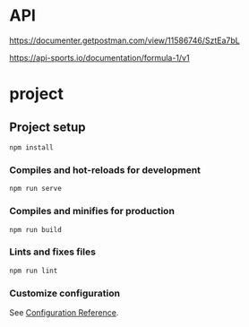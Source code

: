 # API
https://documenter.getpostman.com/view/11586746/SztEa7bL


https://api-sports.io/documentation/formula-1/v1


# project

## Project setup
```
npm install
```

### Compiles and hot-reloads for development
```
npm run serve
```

### Compiles and minifies for production
```
npm run build
```

### Lints and fixes files
```
npm run lint
```

### Customize configuration
See [Configuration Reference](https://cli.vuejs.org/config/).
